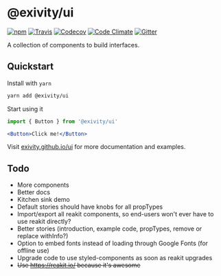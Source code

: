 @exivity/ui
===========

[![npm](https://img.shields.io/npm/v/@exivity/ui.svg)](https://www.npmjs.com/package/@exivity/ui)
[![Travis](https://img.shields.io/travis/com/exivity/ui.svg)](https://travis-ci.com/exivity/ui)
[![Codecov](https://img.shields.io/codecov/c/github/exivity/ui.svg)](https://codecov.io/gh/exivity/ui)
[![Code Climate](https://img.shields.io/codeclimate/maintainability/exivity/ui.svg)](https://codeclimate.com/github/exivity/ui)
[![Gitter](https://badges.gitter.im/exivity.svg)](https://gitter.im/exivity)

A collection of components to build interfaces.

Quickstart
----------

Install with `yarn`

```bash
yarn add @exivity/ui
```

Start using it

```jsx
import { Button } from '@exivity/ui'

<Button>Click me!</Button>
```

Visit [exivity.github.io/ui](https://exivity.github.io/ui/) for more documentation and examples.

Todo
----

- More components
- Better docs
- Kitchen sink demo
- Default stories should have knobs for all propTypes
- Import/export all reakit components, so end-users won't ever have to use reakit directly?
- Better stories (introduction, example code, propTypes, remove or replace withInfo?)
- Option to embed fonts instead of loading through Google Fonts (for offline use)
- Upgrade code to use styled-components as soon as reakit upgrades
- ~~Use https://reakit.io/ because it's awesome~~

